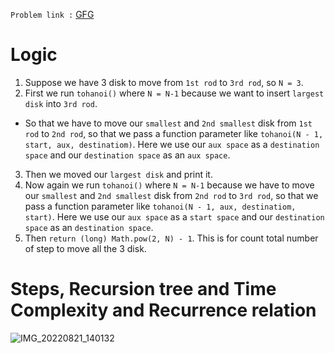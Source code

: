 `Problem link :` [GFG](https://practice.geeksforgeeks.org/problems/tower-of-hanoi-1587115621/0)

# Logic
1. Suppose we have 3 disk to move from `1st rod` to `3rd rod`, so `N = 3`.
2. First we run `tohanoi()` where `N = N-1` because we want to insert `largest disk` into `3rd rod`.
- So that we have to move our `smallest` and `2nd smallest` disk from `1st rod` to `2nd rod`, so that we pass a function parameter like `tohanoi(N - 1, start, aux, destinatiom)`. Here we use our `aux space` as a `destination space` and our `destination space` as an `aux space`.
3. Then we moved our `largest disk` and print it.
4. Now again we run `tohanoi()` where `N = N-1` because we have to move our `smallest` and `2nd smallest` disk from `2nd rod` to `3rd rod`, so that we pass a function parameter like `tohanoi(N - 1, aux, destinatiom, start)`. Here we use our `aux space` as a `start space` and our `destination space` as an `destination space`.
5. Then `return (long) Math.pow(2, N) - 1`. This is for count total number of step to move all the 3 disk.

# Steps, Recursion tree and Time Complexity and Recurrence relation
![IMG_20220821_140132](https://user-images.githubusercontent.com/83405614/187633881-a7eb8517-07da-4ff0-991f-7b4e08e8394e.jpg)
